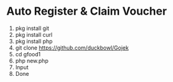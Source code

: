 # Auto Register & Claim Voucher

1. pkg install git
2. pkg install curl
3. pkg install php
4. git clone https://github.com/duckbowl/Gojek
5. cd gfood1
6. php new.php
7. Input
8. Done
